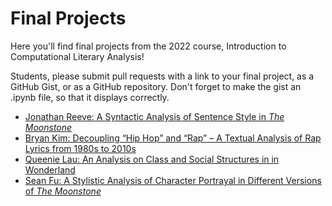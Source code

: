 # Final Projects

Here you'll find final projects from the 2022 course, Introduction to Computational Literary Analysis!

Students, please submit pull requests with a link to your final project, as a GitHub Gist, or as a GitHub repository. Don't forget to make the gist an .ipynb file, so that it displays correctly. 

 - [Jonathan Reeve: A Syntactic Analysis of Sentence Style in *The Moonstone*](https://gist.github.com/JonathanReeve/a8a16baee1a6cff789b8ed5b448a3002) 
 - [Bryan Kim: Decoupling “Hip Hop” and “Rap” – A Textual Analysis of Rap Lyrics from 1980s to 2010s](https://github.com/bryank-js/150CRapTextualAnalysis)
 - [Queenie Lau: An Analysis on Class and Social Structures in in Wonderland](https://github.com/Queenie-Lau/dighum150c-final-proj)  
 - [Sean Fu: A Stylistic Analysis of Character Portrayal in Different Versions of *The Moonstone*](https://github.com/sean-fu88/SeanFu-Dighum150c-FinalProject)
 